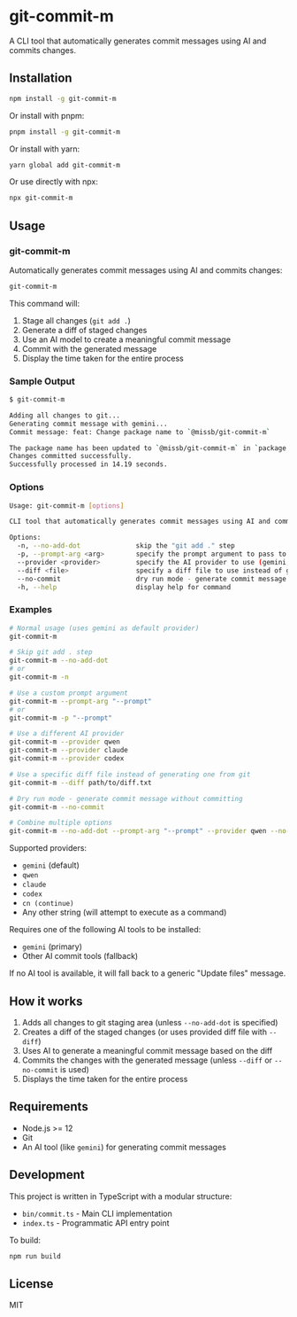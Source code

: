 # git-commit-m

A CLI tool that automatically generates commit messages using AI and commits changes.

## Installation

```bash
npm install -g git-commit-m
```

Or install with pnpm:

```bash
pnpm install -g git-commit-m
```

Or install with yarn:

```bash
yarn global add git-commit-m
```

Or use directly with npx:

```bash
npx git-commit-m
```

## Usage

### git-commit-m

Automatically generates commit messages using AI and commits changes:

```bash
git-commit-m
```

This command will:
1. Stage all changes (`git add .`)
2. Generate a diff of staged changes
3. Use an AI model to create a meaningful commit message
4. Commit with the generated message
5. Display the time taken for the entire process

### Sample Output

```bash
$ git-commit-m

Adding all changes to git...
Generating commit message with gemini...
Commit message: feat: Change package name to `@missb/git-commit-m`

The package name has been updated to `@missb/git-commit-m` in `package.json` and all corresponding references in the `README.md` have been changed from `git-commit--message` to `git-commit-m`.
Changes committed successfully.
Successfully processed in 14.19 seconds.
```

### Options

```bash
Usage: git-commit-m [options]

CLI tool that automatically generates commit messages using AI and commits changes

Options:
  -n, --no-add-dot              skip the "git add ." step
  -p, --prompt-arg <arg>        specify the prompt argument to pass to the AI tool (default: "-p")
  --provider <provider>         specify the AI provider to use (gemini, qwen, claude, codex, continue, or any string) (default: "gemini")
  --diff <file>                 specify a diff file to use instead of generating one from git
  --no-commit                   dry run mode - generate commit message without committing
  -h, --help                    display help for command
```

### Examples

```bash
# Normal usage (uses gemini as default provider)
git-commit-m

# Skip git add . step
git-commit-m --no-add-dot
# or
git-commit-m -n

# Use a custom prompt argument
git-commit-m --prompt-arg "--prompt"
# or
git-commit-m -p "--prompt"

# Use a different AI provider
git-commit-m --provider qwen
git-commit-m --provider claude
git-commit-m --provider codex

# Use a specific diff file instead of generating one from git
git-commit-m --diff path/to/diff.txt

# Dry run mode - generate commit message without committing
git-commit-m --no-commit

# Combine multiple options
git-commit-m --no-add-dot --prompt-arg "--prompt" --provider qwen --no-commit
```

Supported providers:
- `gemini` (default)
- `qwen`
- `claude`
- `codex`
- `cn (continue)`
- Any other string (will attempt to execute as a command)

Requires one of the following AI tools to be installed:
- `gemini` (primary)
- Other AI commit tools (fallback)

If no AI tool is available, it will fall back to a generic "Update files" message.

## How it works

1. Adds all changes to git staging area (unless `--no-add-dot` is specified)
2. Creates a diff of the staged changes (or uses provided diff file with `--diff`)
3. Uses AI to generate a meaningful commit message based on the diff
4. Commits the changes with the generated message (unless `--diff` or `--no-commit` is used)
5. Displays the time taken for the entire process

## Requirements

- Node.js >= 12
- Git
- An AI tool (like `gemini`) for generating commit messages

## Development

This project is written in TypeScript with a modular structure:
- `bin/commit.ts` - Main CLI implementation
- `index.ts` - Programmatic API entry point

To build:

```bash
npm run build
```

## License

MIT